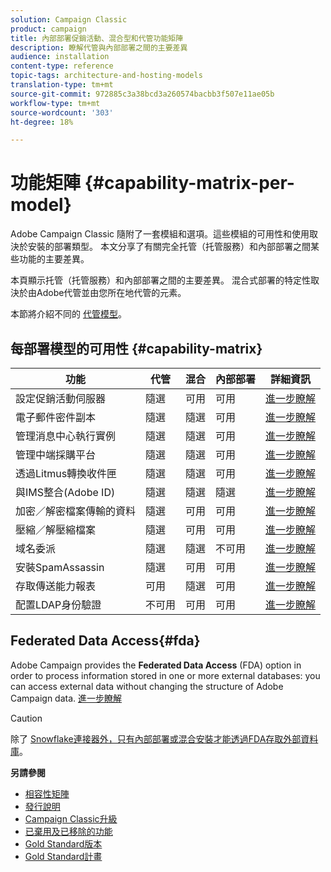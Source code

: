 ```yaml
---
solution: Campaign Classic
product: campaign
title: 內部部署促銷活動、混合型和代管功能矩陣
description: 瞭解代管與內部部署之間的主要差異
audience: installation
content-type: reference
topic-tags: architecture-and-hosting-models
translation-type: tm+mt
source-git-commit: 972885c3a38bcd3a260574bacbb3f507e11ae05b
workflow-type: tm+mt
source-wordcount: '303'
ht-degree: 18%

---
```



# 功能矩陣 {#capability-matrix-per-model}

Adobe Campaign Classic 隨附了一套模組和選項。這些模組的可用性和使用取決於安裝的部署類型。 本文分享了有關完全托管（托管服務）和內部部署之間某些功能的主要差異。

本頁顯示托管（托管服務）和內部部署之間的主要差異。 混合式部署的特定性取決於由Adobe代管並由您所在地代管的元素。

本節將介紹不同的 [代管模型](../../installation/using/hosting-models.md)。

## 每部署模型的可用性 {#capability-matrix}

| 功能 | 代管 | 混合 | 內部部署 | 詳細資訊 |
|-----------------------------------------------|------------------|-----------|---------------|-----------------------------------------------------------------------------------------------------------------------------------------------------------------------------------------------------------------------|
| 設定促銷活動伺服器 | 隨選 | 可用 | 可用 | [進一步瞭解](../../installation/using/the-server-configuration-file.md) |
| 電子郵件密件副本 | 隨選 | 隨選 | 可用 | [進一步瞭解](../../installation/using/email-archiving.md) |
| 管理消息中心執行實例 | 隨選 | 隨選 | 可用 | [進一步瞭解](../../message-center/using/about-transactional-messaging.md) |
| 管理中端採購平台 | 隨選 | 隨選 | 可用 | [進一步瞭解](../../installation/using/mid-sourcing-server.md) |
| 透過Litmus轉換收件匣 | 隨選 | 隨選 | 可用 | [進一步瞭解](../../delivery/using/inbox-rendering.md) |
| 與IMS整合(Adobe ID) | 隨選 | 隨選 | 隨選 | [進一步瞭解](../../integrations/using/about-adobe-id.md) |
| 加密／解密檔案傳輸的資料 | 隨選 | 可用 | 可用 | [進一步瞭解](../../workflow/using/importing-data.md#unzipping-or-decrypting-a-file-before-processing) |
| 壓縮／解壓縮檔案 | 隨選 | 可用 | 可用 | [進一步瞭解](../../workflow/using/importing-data.md#unzipping-or-decrypting-a-file-before-processing) |
| 域名委派 | 隨選 | 隨選 | 不可用 | [進一步瞭解](https://helpx.adobe.com/tw/campaign/kb/domain-name-delegation.html) |
| 安裝SpamAssassin | 隨選 | 可用 | 可用 | [進一步瞭解](../../delivery/using/spamassassin.md) |
| 存取傳送能力報表 | 可用 | 隨選 | 可用 | [進一步瞭解](../../delivery/using/monitoring-deliverability.md) |
| 配置LDAP身份驗證 | 不可用 | 可用 | 可用 | [進一步瞭解](../../installation/using/connecting-through-ldap.md) |


## Federated Data Access{#fda}

Adobe Campaign provides the **Federated Data Access** (FDA) option in order to process information stored in one or more external databases: you can access external data without changing the structure of Adobe Campaign data. [進一步瞭解](../../installation/using/about-fda.md)

>[!CAUTION]
>
>除了 [Snowflake連接器外，只有內部部署或混合安裝才能透過FDA存取外部資料庫](../../installation/using/configure-fda-snowflake.md)。


**另請參閱**

* [相容性矩陣](../../rn/using/compatibility-matrix.md)
* [發行說明](../../rn/using/latest-release.md)
* [Campaign Classic升級](../../rn/using/rn-overview.md)
* [已棄用及已移除的功能](../../rn/using/deprecated-features.md)
* [Gold Standard版本](../../rn/using/gold-standard.md)
* [Gold Standard計畫](https://helpx.adobe.com/tw/campaign/kb/gold-standard.html)

